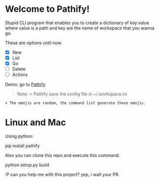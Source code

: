 # Welcome to Pathify!


Stupid CLI program that enables you to create a dictionary of key:value where value is a path and key 
are the name of workspace that you wanna go. 

These are options until now.

 - [x] New
 - [x] List 
 - [x] Go 
 - [ ] Delete
 - [ ] Actions

Demo:
go to [Pathify](https://asciinema.org/a/EcdNVoCuEytmjNKAXfH5cRgyx)

> Note:
	> Pathify save the config file in   ~/.workspace.ini
	
	> The emojis are random, the command list generate these emojis.

# Linux and Mac
Using python:

pip install pathify

Also you can clone this repo and execute this command:

python setup.py build

:P can you help me with this project? yep, i wait your PR. 


